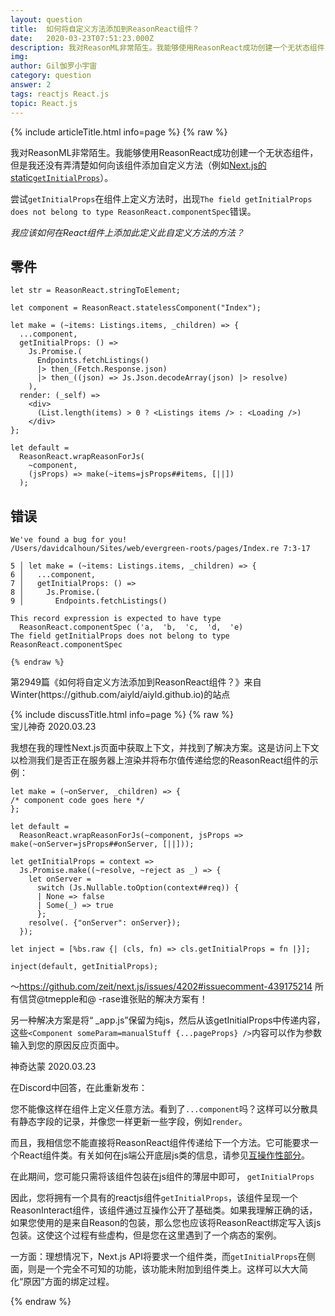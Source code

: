 ```yaml
---
layout: question
title:  如何将自定义方法添加到ReasonReact组件？
date:   2020-03-23T07:51:23.000Z
description: 我对ReasonML非常陌生。我能够使用ReasonReact成功创建一个无状态组件，但是我还没有弄清楚如何向该组件添加自定义方法（例如Next.js的s...
img: 
author: Gil伽罗小宇宙
category: question
answer: 2
tags: reactjs React.js
topic: React.js
---
```

<div class="article-root">
  <div class="article">
    {% include articleTitle.html info=page %}
    {% raw %}
    <div class="article-content"><p><font style="vertical-align: inherit;"><font style="vertical-align: inherit;">我对ReasonML非常陌生。</font><font style="vertical-align: inherit;">我能够使用ReasonReact成功创建一个无状态组件，但是我还没有弄清楚如何向该组件添加自定义方法（例如</font></font><a href="https://github.com/zeit/next.js/tree/4.1.4#fetching-data-and-component-lifecycle" rel="noreferrer"><font style="vertical-align: inherit;"><font style="vertical-align: inherit;">Next.js的static</font></font><code>getInitialProps</code></a><font style="vertical-align: inherit;"><font style="vertical-align: inherit;">）。</font></font></p>

<p><font style="vertical-align: inherit;"><font style="vertical-align: inherit;">尝试</font></font><code>getInitialProps</code><font style="vertical-align: inherit;"><font style="vertical-align: inherit;">在组件上</font><font style="vertical-align: inherit;">定义</font><font style="vertical-align: inherit;">方法时，出现</font></font><code>The field getInitialProps does not belong to type ReasonReact.componentSpec</code><font style="vertical-align: inherit;"><font style="vertical-align: inherit;">错误。</font></font></p>

<p><em><font style="vertical-align: inherit;"><font style="vertical-align: inherit;">我应该如何在React组件上添加此定义此自定义方法的方法？</font></font></em></p>

<h2><font style="vertical-align: inherit;"><font style="vertical-align: inherit;">零件</font></font></h2>

<pre><code>let str = ReasonReact.stringToElement;<font></font>
<font></font>
let component = ReasonReact.statelessComponent("Index");<font></font>
<font></font>
let make = (~items: Listings.items, _children) =&gt; {<font></font>
  ...component,<font></font>
  getInitialProps: () =&gt;<font></font>
    Js.Promise.(<font></font>
      Endpoints.fetchListings()<font></font>
      |&gt; then_(Fetch.Response.json)<font></font>
      |&gt; then_((json) =&gt; Js.Json.decodeArray(json) |&gt; resolve)<font></font>
    ),<font></font>
  render: (_self) =&gt;<font></font>
    &lt;div&gt;<font></font>
      (List.length(items) &gt; 0 ? &lt;Listings items /&gt; : &lt;Loading /&gt;)<font></font>
    &lt;/div&gt;<font></font>
};<font></font>
<font></font>
let default =<font></font>
  ReasonReact.wrapReasonForJs(<font></font>
    ~component,<font></font>
    (jsProps) =&gt; make(~items=jsProps##items, [||])<font></font>
  );<font></font>
</code></pre>

<h2><font style="vertical-align: inherit;"><font style="vertical-align: inherit;">错误</font></font></h2>

<pre><code>We've found a bug for you!<font></font>
/Users/davidcalhoun/Sites/web/evergreen-roots/pages/Index.re 7:3-17<font></font>
<font></font>
5 │ let make = (~items: Listings.items, _children) =&gt; {<font></font>
6 │   ...component,<font></font>
7 │   getInitialProps: () =&gt;<font></font>
8 │     Js.Promise.(<font></font>
9 │       Endpoints.fetchListings()<font></font>
<font></font>
This record expression is expected to have type<font></font>
  ReasonReact.componentSpec ('a,  'b,  'c,  'd,  'e)<font></font>
The field getInitialProps does not belong to type ReasonReact.componentSpec<font></font>
</code></pre></div>
    {% endraw %}
  </div>
  <p class="winter_mark">第2949篇《如何将自定义方法添加到ReasonReact组件？》来自Winter(https://github.com/aiyld/aiyld.github.io)的站点</p>
  <div class="discuss-wrapper">
    {% include discussTitle.html info=page %}
    {% raw %}
    <div class="discuss-list">
    <div class="discuss-item">
        <div class="discuss-parent">
          <div class="discuss-meta">
            <span class="discuss-user">宝儿神奇</span>
            <span class="discuss-time">2020.03.23</span>
          </div>
          <div class="discuss-comment"><p><font style="vertical-align: inherit;"><font style="vertical-align: inherit;">我想在我的理性Next.js页面中获取上下文，并找到了解决方案。</font><font style="vertical-align: inherit;">这是访问上下文以检测我们是否正在服务器上渲染并将布尔值传递给您的ReasonReact组件的示例：</font></font></p>

<pre><code>let make = (~onServer, _children) =&gt; {<font></font>
/* component code goes here */ <font></font>
};<font></font>
<font></font>
let default =<font></font>
  ReasonReact.wrapReasonForJs(~component, jsProps =&gt; make(~onServer=jsProps##onServer, [||]));<font></font>
<font></font>
let getInitialProps = context =&gt;<font></font>
  Js.Promise.make((~resolve, ~reject as _) =&gt; {<font></font>
    let onServer =<font></font>
      switch (Js.Nullable.toOption(context##req)) {<font></font>
      | None =&gt; false<font></font>
      | Some(_) =&gt; true<font></font>
      };<font></font>
    resolve(. {"onServer": onServer});<font></font>
  });<font></font>
<font></font>
let inject = [%bs.raw {| (cls, fn) =&gt; cls.getInitialProps = fn |}];<font></font>
<font></font>
inject(default, getInitialProps);<font></font>
</code></pre>

<p><font style="vertical-align: inherit;"><font style="vertical-align: inherit;">〜</font></font><a href="https://github.com/zeit/next.js/issues/4202#issuecomment-439175214" rel="nofollow noreferrer"><font style="vertical-align: inherit;"><font style="vertical-align: inherit;">https://github.com/zeit/next.js/issues/4202#issuecomment-439175214</font></font></a><font style="vertical-align: inherit;"><font style="vertical-align: inherit;"> 
所有信贷@tmepple和@ -rase谁张贴的解决方案有！</font></font></p>

<p><font style="vertical-align: inherit;"><font style="vertical-align: inherit;">另一种解决方案是将“ _app.js”保留为纯js，然后从该getInitialProps中传递内容，这些</font></font><code>&lt;Component someParam=manualStuff {...pageProps} /&gt;</code><font style="vertical-align: inherit;"><font style="vertical-align: inherit;">内容可以作为参数输入到您的原因反应页面中。</font></font></p></div>
        </div></div><div class="discuss-item">
        <div class="discuss-parent">
          <div class="discuss-meta">
            <span class="discuss-user">神奇达蒙</span>
            <span class="discuss-time">2020.03.23</span>
          </div>
          <div class="discuss-comment"><p><font style="vertical-align: inherit;"><font style="vertical-align: inherit;">在Discord中回答，在此重新发布：</font></font></p>

<p><font style="vertical-align: inherit;"><font style="vertical-align: inherit;">您不能像这样在组件上定义任意方法。</font><font style="vertical-align: inherit;">看到了</font></font><code>...component</code><font style="vertical-align: inherit;"><font style="vertical-align: inherit;">吗？</font><font style="vertical-align: inherit;">这样可以分散具有静态字段的记录，并像您一样更新一些字段，例如</font></font><code>render</code><font style="vertical-align: inherit;"><font style="vertical-align: inherit;">。</font></font></p>

<p><font style="vertical-align: inherit;"><font style="vertical-align: inherit;">而且，我相信您不能直接将ReasonReact组件传递给下一个方法。</font><font style="vertical-align: inherit;">它可能要求一个React组件类。</font><font style="vertical-align: inherit;">有关</font><font style="vertical-align: inherit;">如何在js端公开底层js类的信息，</font><font style="vertical-align: inherit;">请参见</font></font><a href="https://reasonml.github.io/reason-react/docs/en/interop.html" rel="nofollow noreferrer"><font style="vertical-align: inherit;"><font style="vertical-align: inherit;">互操作性部分</font></font></a><font style="vertical-align: inherit;"><font style="vertical-align: inherit;">。</font></font></p>

<p><font style="vertical-align: inherit;"><font style="vertical-align: inherit;">在此期间，您可能只需将该组件包装在js组件的薄层中即可， </font></font><code>getInitialProps</code></p>

<p><font style="vertical-align: inherit;"><font style="vertical-align: inherit;">因此，您将拥有一个具有的reactjs组件</font></font><code>getInitialProps</code><font style="vertical-align: inherit;"><font style="vertical-align: inherit;">，该组件呈现一个ReasonInteract组件，该组件通过互操作公开了基础类。</font><font style="vertical-align: inherit;">如果我理解正确的话，如果您使用的是来自Reason的包装，那么您也应该将ReasonReact绑定写入该js包装。</font><font style="vertical-align: inherit;">这使这个过程有些虚构，但是您在这里遇到了一个病态的案例。</font></font></p>

<p><font style="vertical-align: inherit;"><font style="vertical-align: inherit;">一方面：理想情况下，Next.js API将要求一个组件类，而</font></font><code>getInitialProps</code><font style="vertical-align: inherit;"><font style="vertical-align: inherit;">在侧面，则是一个完全不可知的功能，该功能未附加到组件类上。</font><font style="vertical-align: inherit;">这样可以大大简化“原因”方面的绑定过程。</font></font></p></div>
        </div></div>
    </div>
    {% endraw %}
  </div>
<div>
